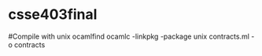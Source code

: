 # csse403final
#Compile with unix
ocamlfind ocamlc -linkpkg -package unix contracts.ml -o contracts
